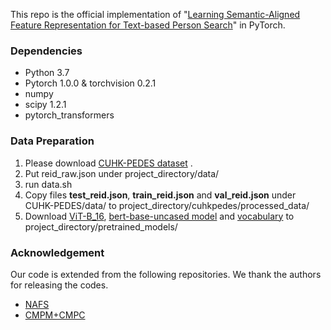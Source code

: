 This repo is the official implementation of "[Learning Semantic-Aligned Feature Representation for Text-based Person Search](https://arxiv.org/abs/2112.06714)" in PyTorch.
### Dependencies
* Python 3.7
* Pytorch 1.0.0 & torchvision 0.2.1
* numpy
* scipy 1.2.1 
* pytorch_transformers

### Data Preparation

1. Please download [CUHK-PEDES dataset](https://github.com/ShuangLI59/Person-Search-with-Natural-Language-Description) .
2. Put reid_raw.json under project_directory/data/
3. run data.sh
2. Copy files **test_reid.json**, **train_reid.json** and **val_reid.json** under CUHK-PEDES/data/ to project_directory/cuhkpedes/processed_data/
3. Download [ViT-B_16](https://console.cloud.google.com/storage/vit_models/),  [bert-base-uncased model](https://s3.amazonaws.com/models.huggingface.co/bert/bert-base-uncased.tar.gz) and [vocabulary](https://s3.amazonaws.com/models.huggingface.co/bert/bert-base-uncased-vocab.txt) to project_directory/pretrained_models/

### Acknowledgement

Our code is extended from the following repositories. We thank the authors for releasing the codes.

* [NAFS](https://github.com/TencentYoutuResearch/PersonReID-NAFS)
* [CMPM+CMPC](https://github.com/labyrinth7x/Deep-Cross-Modal-Projection-Learning-for-Image-Text-Matching)
